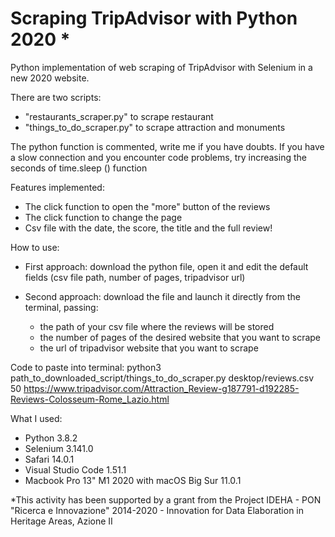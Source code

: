 # Scraping TripAdvisor with Python 2020 *

Python implementation of web scraping of TripAdvisor with Selenium in a new 2020 website.

There are two scripts:
  - "restaurants_scraper.py" to scrape restaurant
  - "things_to_do_scraper.py" to scrape attraction and monuments
  
The python function is commented, write me if you have doubts.
If you have a slow connection and you encounter code problems, try increasing the seconds of time.sleep () function

Features implemented: 
  - The click function to open the "more" button of the reviews 
  - The click function to change the page
  - Csv file with the date, the score, the title and the full review!
  
How to use: 
  - First approach: download the python file, open it and edit the default fields (csv file path, number of pages, tripadvisor url)
  
  - Second approach: download the file and launch it directly from the terminal, passing:
      - the path of your csv file where the reviews will be stored
      - the number of pages of the desired website that you want to scrape
      - the url of tripadvisor website that you want to scrape

Code to paste into terminal: python3 path_to_downloaded_script/things_to_do_scraper.py desktop/reviews.csv 50 https://www.tripadvisor.com/Attraction_Review-g187791-d192285-Reviews-Colosseum-Rome_Lazio.html

What I used:
  - Python 3.8.2
  - Selenium 3.141.0
  - Safari 14.0.1
  - Visual Studio Code 1.51.1
  - Macbook Pro 13" M1 2020 with macOS Big Sur 11.0.1

*This activity has been supported by a grant from the Project IDEHA - PON "Ricerca e Innovazione" 2014-2020 - Innovation for Data Elaboration in Heritage Areas, Azione II
